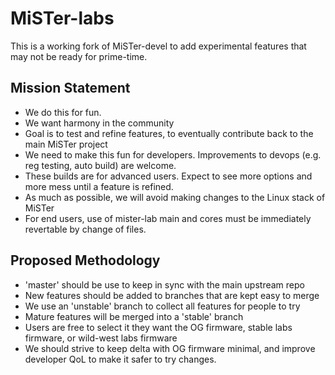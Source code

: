 # MiSTer-labs

This is a working fork of MiSTer-devel to add experimental features that may not be ready for prime-time.

## Mission Statement
* We do this for fun. 
* We want harmony in the community
* Goal is to test and refine features, to eventually contribute back to the main MiSTer project
* We need to make this fun for developers. Improvements to devops (e.g. reg testing, auto build) are welcome.
* These builds are for advanced users. Expect to see more options and more mess until a feature is refined.
* As much as possible, we will avoid making changes to the Linux stack of MiSTer
* For end users, use of mister-lab main and cores must be immediately revertable by change of files.

## Proposed Methodology
* 'master' should be use to keep in sync with the main upstream repo
* New features should be added to branches that are kept easy to merge
* We use an 'unstable' branch to collect all features for people to try 
* Mature features will be merged into a 'stable' branch 
* Users are free to select it they want the OG firmware, stable labs firmware, or wild-west labs firmware
* We should strive to keep delta with OG firmware minimal, and improve developer QoL to make it safer to try changes. 
  
